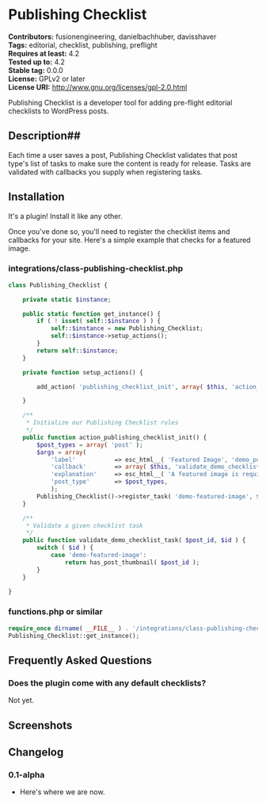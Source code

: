 # Publishing Checklist #
**Contributors:** fusionengineering, danielbachhuber, davisshaver    
**Tags:** editorial, checklist, publishing, preflight  
**Requires at least:** 4.2    
**Tested up to:** 4.2    
**Stable tag:** 0.0.0    
**License:** GPLv2 or later    
**License URI:** http://www.gnu.org/licenses/gpl-2.0.html    

Publishing Checklist is a developer tool for adding pre-flight editorial checklists to WordPress posts.

## Description##

Each time a user saves a post, Publishing Checklist validates that post type's list of tasks to make sure the content is ready for release. Tasks are validated with callbacks you supply when registering tasks.

## Installation  ##
It's a plugin! Install it like any other. 

Once you've done so, you'll need to register the checklist items and callbacks for your site. Here's a simple example that checks for a featured image.

### integrations/class-publishing-checklist.php ###
```php
class Publishing_Checklist {

	private static $instance;

	public static function get_instance() {
		if ( ! isset( self::$instance ) ) {
			self::$instance = new Publishing_Checklist;
			self::$instance->setup_actions();
		}
		return self::$instance;
	}

	private function setup_actions() {

		add_action( 'publishing_checklist_init', array( $this, 'action_publishing_checklist_init' ) );

	}

	/**
	 * Initialize our Publishing Checklist rules
	 */
	public function action_publishing_checklist_init() {
		$post_types = array( 'post' );
		$args = array(
			'label'           => esc_html__( 'Featured Image', 'demo_publishing_checklist' ),
			'callback'        => array( $this, 'validate_demo_checklist_task' ),
			'explanation'     => esc_html__( 'A featured image is required.', 'demo_publishing_checklist' ),
			'post_type'       => $post_types,
			);
		Publishing_Checklist()->register_task( 'demo-featured-image', $args );
	}

	/**
	 * Validate a given checklist task
	 */
	public function validate_demo_checklist_task( $post_id, $id ) {
		switch ( $id ) {
			case 'demo-featured-image':
				return has_post_thumbnail( $post_id );
		}
	}

}
```
### functions.php or similar ###
```php
require_once dirname( __FILE__ ) . '/integrations/class-publishing-checklist.php';
Publishing_Checklist::get_instance(); 

```
## Frequently Asked Questions ##
### Does the plugin come with any default checklists? ###

Not yet.

## Screenshots ##

## Changelog ##
### 0.1-alpha ###
* Here's where we are now.
